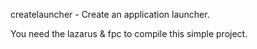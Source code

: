 createlauncher - Create an application launcher.

You need the lazarus & fpc to compile this simple project.

